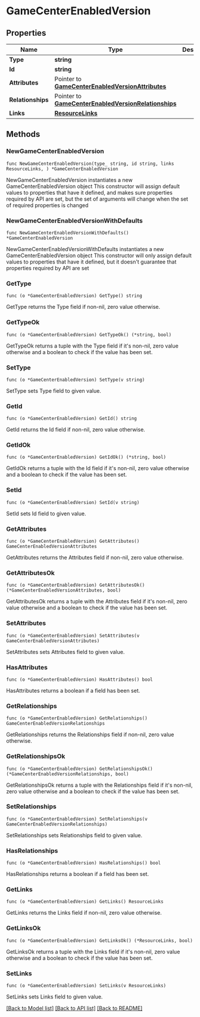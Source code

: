 # GameCenterEnabledVersion

## Properties

Name | Type | Description | Notes
------------ | ------------- | ------------- | -------------
**Type** | **string** |  | 
**Id** | **string** |  | 
**Attributes** | Pointer to [**GameCenterEnabledVersionAttributes**](GameCenterEnabledVersionAttributes.md) |  | [optional] 
**Relationships** | Pointer to [**GameCenterEnabledVersionRelationships**](GameCenterEnabledVersionRelationships.md) |  | [optional] 
**Links** | [**ResourceLinks**](ResourceLinks.md) |  | 

## Methods

### NewGameCenterEnabledVersion

`func NewGameCenterEnabledVersion(type_ string, id string, links ResourceLinks, ) *GameCenterEnabledVersion`

NewGameCenterEnabledVersion instantiates a new GameCenterEnabledVersion object
This constructor will assign default values to properties that have it defined,
and makes sure properties required by API are set, but the set of arguments
will change when the set of required properties is changed

### NewGameCenterEnabledVersionWithDefaults

`func NewGameCenterEnabledVersionWithDefaults() *GameCenterEnabledVersion`

NewGameCenterEnabledVersionWithDefaults instantiates a new GameCenterEnabledVersion object
This constructor will only assign default values to properties that have it defined,
but it doesn't guarantee that properties required by API are set

### GetType

`func (o *GameCenterEnabledVersion) GetType() string`

GetType returns the Type field if non-nil, zero value otherwise.

### GetTypeOk

`func (o *GameCenterEnabledVersion) GetTypeOk() (*string, bool)`

GetTypeOk returns a tuple with the Type field if it's non-nil, zero value otherwise
and a boolean to check if the value has been set.

### SetType

`func (o *GameCenterEnabledVersion) SetType(v string)`

SetType sets Type field to given value.


### GetId

`func (o *GameCenterEnabledVersion) GetId() string`

GetId returns the Id field if non-nil, zero value otherwise.

### GetIdOk

`func (o *GameCenterEnabledVersion) GetIdOk() (*string, bool)`

GetIdOk returns a tuple with the Id field if it's non-nil, zero value otherwise
and a boolean to check if the value has been set.

### SetId

`func (o *GameCenterEnabledVersion) SetId(v string)`

SetId sets Id field to given value.


### GetAttributes

`func (o *GameCenterEnabledVersion) GetAttributes() GameCenterEnabledVersionAttributes`

GetAttributes returns the Attributes field if non-nil, zero value otherwise.

### GetAttributesOk

`func (o *GameCenterEnabledVersion) GetAttributesOk() (*GameCenterEnabledVersionAttributes, bool)`

GetAttributesOk returns a tuple with the Attributes field if it's non-nil, zero value otherwise
and a boolean to check if the value has been set.

### SetAttributes

`func (o *GameCenterEnabledVersion) SetAttributes(v GameCenterEnabledVersionAttributes)`

SetAttributes sets Attributes field to given value.

### HasAttributes

`func (o *GameCenterEnabledVersion) HasAttributes() bool`

HasAttributes returns a boolean if a field has been set.

### GetRelationships

`func (o *GameCenterEnabledVersion) GetRelationships() GameCenterEnabledVersionRelationships`

GetRelationships returns the Relationships field if non-nil, zero value otherwise.

### GetRelationshipsOk

`func (o *GameCenterEnabledVersion) GetRelationshipsOk() (*GameCenterEnabledVersionRelationships, bool)`

GetRelationshipsOk returns a tuple with the Relationships field if it's non-nil, zero value otherwise
and a boolean to check if the value has been set.

### SetRelationships

`func (o *GameCenterEnabledVersion) SetRelationships(v GameCenterEnabledVersionRelationships)`

SetRelationships sets Relationships field to given value.

### HasRelationships

`func (o *GameCenterEnabledVersion) HasRelationships() bool`

HasRelationships returns a boolean if a field has been set.

### GetLinks

`func (o *GameCenterEnabledVersion) GetLinks() ResourceLinks`

GetLinks returns the Links field if non-nil, zero value otherwise.

### GetLinksOk

`func (o *GameCenterEnabledVersion) GetLinksOk() (*ResourceLinks, bool)`

GetLinksOk returns a tuple with the Links field if it's non-nil, zero value otherwise
and a boolean to check if the value has been set.

### SetLinks

`func (o *GameCenterEnabledVersion) SetLinks(v ResourceLinks)`

SetLinks sets Links field to given value.



[[Back to Model list]](../README.md#documentation-for-models) [[Back to API list]](../README.md#documentation-for-api-endpoints) [[Back to README]](../README.md)


